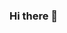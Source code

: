 ### Hi there 👋

<!--
**eum602/eum602** is a ✨ _special_ ✨ repository because its `README.md` (this file) appears on your GitHub profile.

Here are some ideas to get you started:

- 🔭 I’m currently working on blockchain projects
- 🌱 I’m currently learning more about blockchain and Rust
- 👯 I’m looking to collaborate on rust and blockchain projects
- 🤔 I’m looking for help with ...
- 💬 Ask me about blockchain, cryptography and rust
- 📫 How to reach me: just send me a twitter message to @eum602
- 😄 Pronouns: ...
- ⚡ Fun fact: ...
-->

